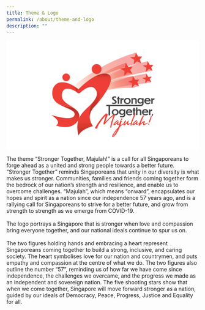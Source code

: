 ```yaml
---
title: Theme & Logo
permalink: /about/theme-and-logo
description: ""
---
```

![](/images/About%20-%20Theme%20and%20Logo%20Image%2021May2022%203pm.jpg)

 The theme “Stronger Together, Majulah!” is a call for all Singaporeans to forge ahead as a united and strong people towards a better future. “Stronger Together” reminds Singaporeans that unity in our diversity is what makes us stronger. Communities, families and friends coming together form the bedrock of our nation’s strength and resilience, and enable us to overcome challenges. “Majulah”, which means “onward”, encapsulates our hopes and spirit as a nation since our independence 57 years ago, and is a rallying call for Singaporeans to strive for a better future, and grow from strength to strength as we emerge from COVID-19.
<br><br>
The logo portrays a Singapore that is stronger when love and compassion bring everyone 
together, and our national ideals continue to spur us on.
<br><br>
The two figures holding hands and embracing a heart represent Singaporeans coming together 
to build a strong, inclusive, and caring society. The heart symbolises love for our nation and 
countrymen, and puts empathy and compassion at the centre of what we do. The two figures 
also outline the number “57”, reminding us of how far we have come since independence, the 
challenges we overcame, and the progress we made as an independent and sovereign nation. 
The five shooting stars show that when we come together, Singapore will move forward stronger 
as a nation, guided by our ideals of Democracy, Peace, Progress, Justice and Equality for all.